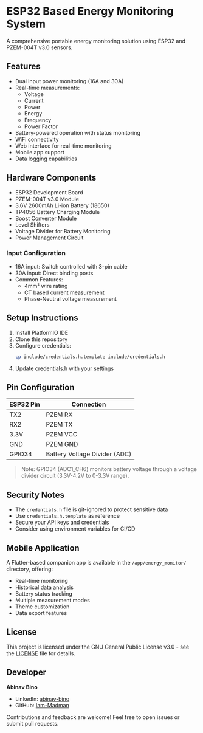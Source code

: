 # ESP32 Based Energy Monitoring System

A comprehensive portable energy monitoring solution using ESP32 and PZEM-004T v3.0 sensors.

## Features

- Dual input power monitoring (16A and 30A)
- Real-time measurements:
  - Voltage
  - Current
  - Power
  - Energy
  - Frequency
  - Power Factor
- Battery-powered operation with status monitoring
- WiFi connectivity
- Web interface for real-time monitoring
- Mobile app support
- Data logging capabilities

## Hardware Components

- ESP32 Development Board
- PZEM-004T v3.0 Module
- 3.6V 2600mAh Li-ion Battery (18650)
- TP4056 Battery Charging Module
- Boost Converter Module
- Level Shifters
- Voltage Divider for Battery Monitoring
- Power Management Circuit

### Input Configuration
- 16A input: Switch controlled with 3-pin cable
- 30A input: Direct binding posts
- Common Features:
  - 4mm² wire rating
  - CT based current measurement
  - Phase-Neutral voltage measurement

## Setup Instructions

1. Install PlatformIO IDE
2. Clone this repository
3. Configure credentials:
   ```bash
   cp include/credentials.h.template include/credentials.h
   ```
4. Update credentials.h with your settings

## Pin Configuration

| ESP32 Pin | Connection |
|-----------|------------|
| TX2       | PZEM RX   |
| RX2       | PZEM TX   |
| 3.3V      | PZEM VCC  |
| GND       | PZEM GND  |
| GPIO34    | Battery Voltage Divider (ADC) |

> Note: GPIO34 (ADC1_CH6) monitors battery voltage through a voltage divider circuit (3.3V-4.2V to 0-3.3V range).

## Security Notes

- The `credentials.h` file is git-ignored to protect sensitive data
- Use `credentials.h.template` as reference
- Secure your API keys and credentials
- Consider using environment variables for CI/CD

## Mobile Application

A Flutter-based companion app is available in the `/app/energy_monitor/` directory, offering:
- Real-time monitoring
- Historical data analysis
- Battery status tracking
- Multiple measurement modes
- Theme customization
- Data export features

## License

This project is licensed under the GNU General Public License v3.0 - see the [LICENSE](LICENSE) file for details.

## Developer

**Abinav Bino**
- LinkedIn: [abinav-bino](https://www.linkedin.com/in/abinav-bino/)
- GitHub: [Iam-Madman](https://github.com/Iam-Madman)

Contributions and feedback are welcome! Feel free to open issues or submit pull requests.

